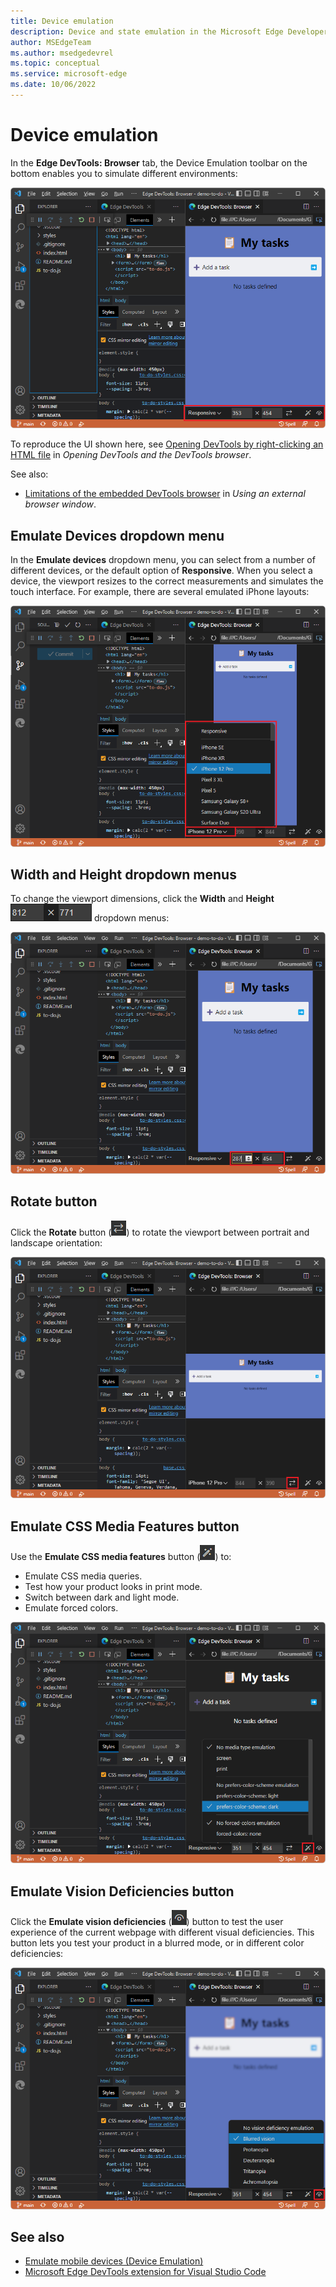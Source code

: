 ```yaml
---
title: Device emulation
description: Device and state emulation in the Microsoft Edge Developer Tools extension for Visual Studio Code.
author: MSEdgeTeam
ms.author: msedgedevrel
ms.topic: conceptual
ms.service: microsoft-edge
ms.date: 10/06/2022
---
```

# Device emulation

In the **Edge DevTools: Browser** tab, the Device Emulation toolbar on the bottom enables you to simulate different environments:

![Browser preview in the extension with emulation tool bar showing](./device-state-emulation-images/edge-for-code-screencast-v2.png)

To reproduce the UI shown here, see [Opening DevTools by right-clicking an HTML file](./open-devtools-and-embedded-browser.md#opening-devtools-by-right-clicking-an-html-file) in _Opening DevTools and the DevTools browser_.

See also:
* [Limitations of the embedded DevTools browser](./external-browser-window.md#limitations-of-the-embedded-devtools-browser) in _Using an external browser window_.


<!-- ====================================================================== -->
## Emulate Devices dropdown menu
<!-- toolbar item 1. Emulate devices -->

In the **Emulate devices** dropdown menu, you can select from a number of different devices, or the default option of **Responsive**.  When you select a device, the viewport resizes to the correct measurements and simulates the touch interface.  For example, there are several emulated iPhone layouts:

![Browser preview in the extension showing the web product in an emulated phone layout](./device-state-emulation-images/edge-for-code-screencast-v2-emulating.png)


<!-- ====================================================================== -->
## Width and Height dropdown menus
<!-- toolbar item 2. Width -->
<!-- toolbar item 3. Height -->

To change the viewport dimensions, click the **Width** and **Height** ![Width and Height icons](./device-state-emulation-images/width-height-icons.png) dropdown menus:

![Width and Height dropdown menus](./device-state-emulation-images/width-height.png)


<!-- ====================================================================== -->
## Rotate button
<!-- toolbar item 4. Rotate -->

Click the **Rotate** button (![The Rotate button](./device-state-emulation-images/rotate-button.png)) to rotate the viewport between portrait and landscape orientation:

![Viewport rotated to landscape orientation](./device-state-emulation-images/rotate-landscape.png)


<!-- ====================================================================== -->
## Emulate CSS Media Features button
<!-- toolbar item 5. Emulate CSS media features -->

Use the **Emulate CSS media features** button (![Emulate CSS media features](./device-state-emulation-images/emulate-css-media-features-button.png)) to: 
*  Emulate CSS media queries.
*  Test how your product looks in print mode.
*  Switch between dark and light mode.
*  Emulate forced colors.

![Browser preview in the extension showing the web product in forced color mode](./device-state-emulation-images/edge-for-code-forced-colours.png)


<!-- ====================================================================== -->
## Emulate Vision Deficiencies button
<!-- toolbar item 6. Emulate vision deficiencies -->

Click the **Emulate vision deficiencies** (![The Emulate vision deficiencies button](./device-state-emulation-images/emulate-vision-deficiencies-button.png)) button to test the user experience of the current webpage with different visual deficiencies.  This button lets you test your product in a blurred mode, or in different color deficiencies:

![Browser preview in the extension showing the web product in a blurred emulation](./device-state-emulation-images/edge-for-code-blurred.png)


<!-- ====================================================================== -->
## See also

* [Emulate mobile devices (Device Emulation)](../../devtools/device-mode/index.md)
* [Microsoft Edge DevTools extension for Visual Studio Code](../microsoft-edge-devtools-extension.md)
